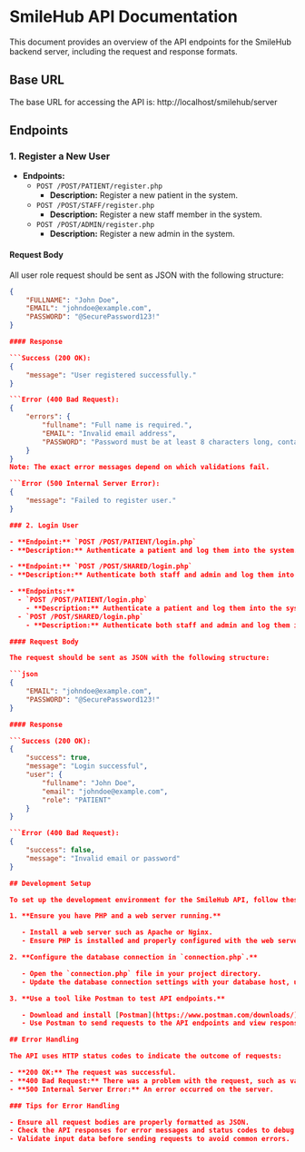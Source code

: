 # SmileHub API Documentation

This document provides an overview of the API endpoints for the SmileHub backend server, including the request and response formats.

## Base URL

The base URL for accessing the API is: http://localhost/smilehub/server

## Endpoints

### 1. Register a New User

- **Endpoints:**
  - `POST /POST/PATIENT/register.php`  
    - **Description:** Register a new patient in the system.
  - `POST /POST/STAFF/register.php`  
    - **Description:** Register a new staff member in the system.
  - `POST /POST/ADMIN/register.php`  
    - **Description:** Register a new admin in the system.

#### Request Body

All user role request should be sent as JSON with the following structure:

```json
{
    "FULLNAME": "John Doe",
    "EMAIL": "johndoe@example.com",
    "PASSWORD": "@SecurePassword123!"
}

#### Response

```Success (200 OK):
{
    "message": "User registered successfully."
}

```Error (400 Bad Request):
{
    "errors": {
        "fullname": "Full name is required.",
        "EMAIL": "Invalid email address",
        "PASSWORD": "Password must be at least 8 characters long, contain at least one uppercase letter, one lowercase letter, one number, and one special character."
    }
}
Note: The exact error messages depend on which validations fail.

```Error (500 Internal Server Error):
{
    "message": "Failed to register user."
}

### 2. Login User

- **Endpoint:** `POST /POST/PATIENT/login.php`
- **Description:** Authenticate a patient and log them into the system.

- **Endpoint:** `POST /POST/SHARED/login.php`
- **Description:** Authenticate both staff and admin and log them into the system.

- **Endpoints:**
  - `POST /POST/PATIENT/login.php`  
    - **Description:** Authenticate a patient and log them into the system.
  - `POST /POST/SHARED/login.php`  
    - **Description:** Authenticate both staff and admin and log them into the system.

#### Request Body

The request should be sent as JSON with the following structure:

```json
{
    "EMAIL": "johndoe@example.com",
    "PASSWORD": "@SecurePassword123!"
}

#### Response

```Success (200 OK):
{
    "success": true,
    "message": "Login successful",
    "user": {
        "fullname": "John Doe",
        "email": "johndoe@example.com",
        "role": "PATIENT"
    }
}

```Error (400 Bad Request):
{
    "success": false,
    "message": "Invalid email or password"
}

## Development Setup

To set up the development environment for the SmileHub API, follow these steps:

1. **Ensure you have PHP and a web server running.**

   - Install a web server such as Apache or Nginx.
   - Ensure PHP is installed and properly configured with the web server.

2. **Configure the database connection in `connection.php`.**

   - Open the `connection.php` file in your project directory.
   - Update the database connection settings with your database host, username, password, and database name.

3. **Use a tool like Postman to test API endpoints.**

   - Download and install [Postman](https://www.postman.com/downloads/).
   - Use Postman to send requests to the API endpoints and view responses.

## Error Handling

The API uses HTTP status codes to indicate the outcome of requests:

- **200 OK:** The request was successful.
- **400 Bad Request:** There was a problem with the request, such as validation errors.
- **500 Internal Server Error:** An error occurred on the server.

### Tips for Error Handling

- Ensure all request bodies are properly formatted as JSON.
- Check the API responses for error messages and status codes to debug issues.
- Validate input data before sending requests to avoid common errors.
